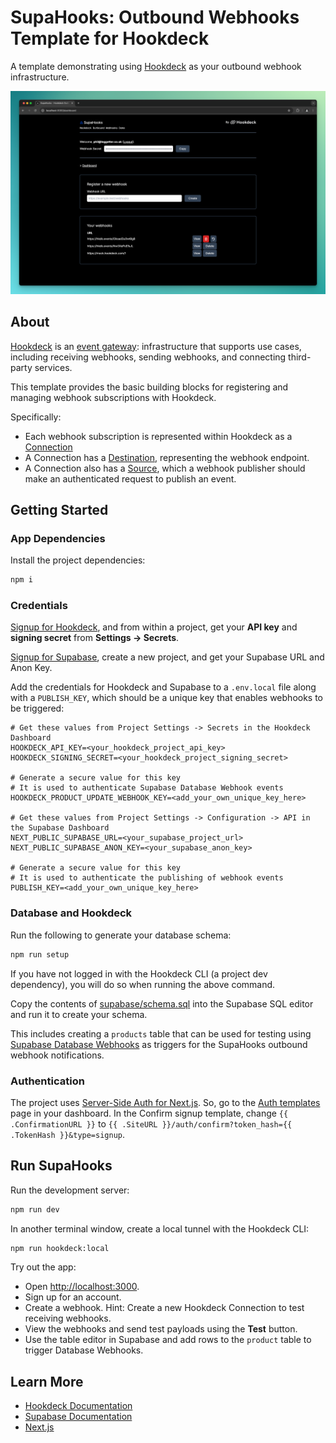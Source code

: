 # SupaHooks: Outbound Webhooks Template for Hookdeck</h1>

A template demonstrating using [Hookdeck](https://hookdeck.com?ref=github-outbound-webhooks-template) as your outbound webhook infrastructure.

![Outbound Webhooks with Hookdeck](docs/outbound-webhooks-demo-v3.png)

## About

[Hookdeck](https://hookdeck.com?ref=github-outbound-webhooks-template) is an [event gateway](https://hookdeck.com/blog/event-gateway-definition?ref=github-outbound-webhooks-template): infrastructure that supports use cases, including receiving webhooks, sending webhooks, and connecting third-party services.

This template provides the basic building blocks for registering and managing webhook subscriptions with Hookdeck.

Specifically:

- Each webhook subscription is represented within Hookdeck as a [Connection](https://hookdeck.com/docs/connections?ref=github-outbound-webhooks-template)
- A Connection has a [Destination](https://hookdeck.com/docs/destinations?ref=github-outbound-webhooks-template), representing the webhook endpoint.
- A Connection also has a [Source](https://hookdeck.com/docs/sources?ref=github-outbound-webhooks-template), which a webhook publisher should make an authenticated request to publish an event.

## Getting Started

### App Dependencies

Install the project dependencies:

```bash
npm i
```

### Credentials

[Signup for Hookdeck](https://dashboard.hookdeck.com?ref=github-outbound-webhooks-template), and from within a project, get your **API key** and **signing secret** from **Settings -> Secrets**.

[Signup for Supabase](https://supabase.com/dashboard/sign-up?ref=github-outbound-webhooks-template), create a new project, and get your Supabase URL and Anon Key.

Add the credentials for Hookdeck and Supabase to a `.env.local` file along with a `PUBLISH_KEY`, which should be a unique key that enables webhooks to be triggered:

```.env.local
# Get these values from Project Settings -> Secrets in the Hookdeck Dashboard
HOOKDECK_API_KEY=<your_hookdeck_project_api_key>
HOOKDECK_SIGNING_SECRET=<your_hookdeck_project_signing_secret>

# Generate a secure value for this key
# It is used to authenticate Supabase Database Webhook events
HOOKDECK_PRODUCT_UPDATE_WEBHOOK_KEY=<add_your_own_unique_key_here>

# Get these values from Project Settings -> Configuration -> API in the Supabase Dashboard
NEXT_PUBLIC_SUPABASE_URL=<your_supabase_project_url>
NEXT_PUBLIC_SUPABASE_ANON_KEY=<your_supabase_anon_key>

# Generate a secure value for this key
# It is used to authenticate the publishing of webhook events
PUBLISH_KEY=<add_your_own_unique_key_here>
```

### Database and Hookdeck

Run the following to generate your database schema:

```bash
npm run setup
```

If you have not logged in with the Hookdeck CLI (a project dev dependency), you will do so when running the above command.

Copy the contents of [supabase/schema.sql](supabase/schema.sql) into the Supabase SQL editor and run it to create your schema.

This includes creating a `products` table that can be used for testing using [Supabase Database Webhooks](https://supabase.com/docs/guides/database/webhooks?ref=github-outbound-webhooks-template) as triggers for the SupaHooks outbound webhook notifications.

### Authentication

The project uses [Server-Side Auth for Next.js](https://supabase.com/docs/guides/auth/server-side/nextjs?ref=github-outbound-webhooks-template). So, go to the [Auth templates](https://supabase.com/dashboard/project/_/auth/templates?ref=github-outbound-webhooks-template) page in your dashboard. In the Confirm signup template, change `{{ .ConfirmationURL }}` to `{{ .SiteURL }}/auth/confirm?token_hash={{ .TokenHash }}&type=signup`.

## Run SupaHooks

Run the development server:

```bash
npm run dev
```

In another terminal window, create a local tunnel with the Hookdeck CLI:

```bash
npm run hookdeck:local
```

Try out the app:

- Open [http://localhost:3000](http://localhost:3000).
- Sign up for an account.
- Create a webhook. Hint: Create a new Hookdeck Connection to test receiving webhooks.
- View the webhooks and send test payloads using the **Test** button.
- Use the table editor in Supabase and add rows to the `product` table to trigger Database Webhooks.

## Learn More

- [Hookdeck Documentation](https://hookdeck.com/docs?ref=github-outbound-webhooks-template)
- [Supabase Documentation](https://supabase.com/docs?ref=github-outbound-webhooks-template)
- [Next.js](https://nextjs.org)
